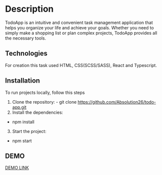 # Description

TodoApp is an intuitive and convenient task management application that helps you organize your life and achieve your goals. Whether you need to simply make a shopping list or plan complex projects, TodoApp provides all the necessary tools.

## Technologies

For creation this task used HTML, CSS(SCSS/SASS), React and Typescript.

## Installation

To run projects locally, follow this steps
  1. Clone the repository:
    - git clone https://github.com/Absolution26/todo-app.git
  2. Install the dependencies:
   - npm install
  3. Start the project:
   - npm start

## DEMO

[DEMO LINK](https://Absolution26.github.io/todo-app/)
